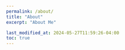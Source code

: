 ```yaml
---
permalink: /about/
title: "About"
excerpt: "About Me"

last_modified_at: 2024-05-27T11:59:26-04:00
toc: true
---
```

